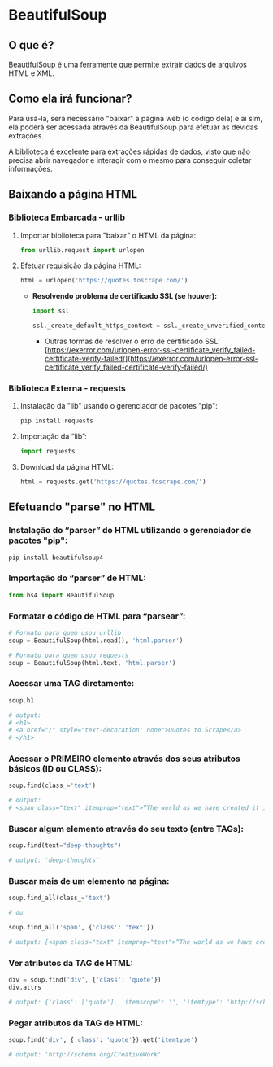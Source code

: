# BeautifulSoup

## O que é?

BeautifulSoup é uma ferramente que permite extrair dados de arquivos HTML e XML.

## Como ela irá funcionar?

Para usá-la, será necessário "baixar" a página web (o código dela) e ai sim, ela poderá ser acessada através da BeautifulSoup para efetuar as devidas extrações.

A biblioteca é excelente para extrações rápidas de dados, visto que não precisa abrir navegador e interagir com o mesmo para conseguir coletar informações.

## Baixando a página HTML

### Biblioteca Embarcada - urllib

1. Importar biblioteca para "baixar" o HTML da página:  
    ```python
    from urllib.request import urlopen
    ```
    
2. Efetuar requisição da página HTML:
    ```python
    html = urlopen('https://quotes.toscrape.com/')
    ```

    - **Resolvendo problema de certificado SSL (se houver):**
        
        ```python
        import ssl
        
        ssl._create_default_https_context = ssl._create_unverified_context
        ```
        
        - Outras formas de resolver o erro de certificado SSL: [https://exerror.com/urlopen-error-ssl-certificate_verify_failed-certificate-verify-failed/](https://exerror.com/urlopen-error-ssl-certificate_verify_failed-certificate-verify-failed/)

### Biblioteca Externa - requests

1. Instalação da "lib" usando o gerenciador de pacotes "pip":
    ```bash
    pip install requests
    ```
    

2. Importação da “lib”:
    ```python
    import requests
    ```
    
3. Download da página HTML:   
    ```python
    html = requests.get('https://quotes.toscrape.com/')
    ```
## Efetuando "parse" no HTML

### Instalação do “parser” do HTML utilizando o gerenciador de pacotes "pip":
```bash
pip install beautifulsoup4
```
    
### Importação do “parser” de HTML:
```python
from bs4 import BeautifulSoup
```
    
### Formatar o código de HTML para “parsear”:
```python
# Formato para quem usou urllib
soup = BeautifulSoup(html.read(), 'html.parser')

# Formato para quem usou requests
soup = BeautifulSoup(html.text, 'html.parser')
```

### Acessar uma TAG diretamente: 
```python
soup.h1

# output:
# <h1>
# <a href="/" style="text-decoration: none">Quotes to Scrape</a>
# </h1>
```


### Acessar o **PRIMEIRO** elemento através dos seus atributos básicos (ID  ou CLASS): 
```python
soup.find(class_='text')

# output:
# <span class="text" itemprop="text">“The world as we have created it is a process of our thinking. It cannot be changed without changing our thinking.”</span>
```
    
### Buscar algum elemento através do seu texto (entre TAGs):
```python
soup.find(text="deep-thoughts")

# output: 'deep-thoughts'
```
    
### Buscar mais de um elemento na página:
```python
soup.find_all(class_='text')

# ou

soup.find_all('span', {'class': 'text'})

# output: [<span class="text" itemprop="text">“The world as we have created it is a process of our thinking. It cannot be changed without changing our thinking.”</span>, <span class="text" itemprop="text">“It is our choices, Harry, that show what we truly are, far more than our abilities.”</span>, ... ]
```
    
### Ver atributos da TAG de HTML: 
```python
div = soup.find('div', {'class': 'quote'})
div.attrs

# output: {'class': ['quote'], 'itemscope': '', 'itemtype': 'http://schema.org/CreativeWork'}
```
    
### Pegar atributos da TAG de HTML:  
```python
soup.find('div', {'class': 'quote'}).get('itemtype')

# output: 'http://schema.org/CreativeWork'
```